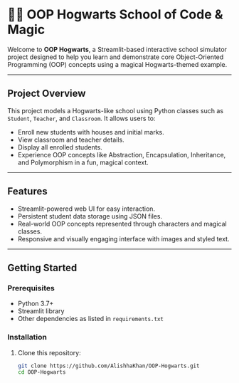 # 🧙‍♂️ OOP Hogwarts School of Code & Magic

Welcome to **OOP Hogwarts**, a Streamlit-based interactive school simulator project designed to help you learn and demonstrate core Object-Oriented Programming (OOP) concepts using a magical Hogwarts-themed example.

---

## Project Overview

This project models a Hogwarts-like school using Python classes such as `Student`, `Teacher`, and `Classroom`. It allows users to:

- Enroll new students with houses and initial marks.
- View classroom and teacher details.
- Display all enrolled students.
- Experience OOP concepts like Abstraction, Encapsulation, Inheritance, and Polymorphism in a fun, magical context.

---

## Features

- Streamlit-powered web UI for easy interaction.
- Persistent student data storage using JSON files.
- Real-world OOP concepts represented through characters and magical classes.
- Responsive and visually engaging interface with images and styled text.

---

## Getting Started

### Prerequisites

- Python 3.7+
- Streamlit library
- Other dependencies as listed in `requirements.txt`

### Installation

1. Clone this repository:

   ```bash
   git clone https://github.com/AlishhaKhan/OOP-Hogwarts.git
   cd OOP-Hogwarts
